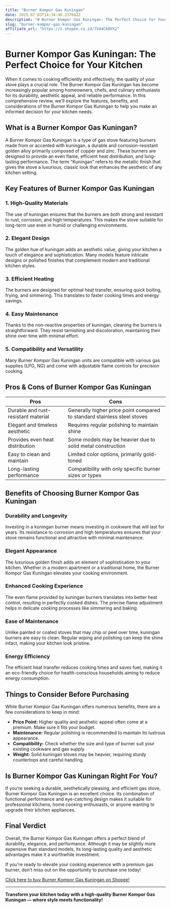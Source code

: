 ```yaml
---
title: "Burner Kompor Gas Kuningan"
date: 2025-07-03T14:34:40.237042Z
description: "# Burner Kompor Gas Kuningan: The Perfect Choice for Your Kitchen..."
slug: "burner-kompor-gas-kuningan"
affiliate_url: "https://s.shopee.co.id/7V44C68VX2"
---
```

# Burner Kompor Gas Kuningan: The Perfect Choice for Your Kitchen

When it comes to cooking efficiently and effectively, the quality of your stove plays a crucial role. The Burner Kompor Gas Kuningan has become increasingly popular among homeowners, chefs, and culinary enthusiasts for its durability, aesthetic appeal, and reliable performance. In this comprehensive review, we'll explore the features, benefits, and considerations of the Burner Kompor Gas Kuningan to help you make an informed decision for your kitchen needs.

## What is a Burner Kompor Gas Kuningan?

A Burner Kompor Gas Kuningan is a type of gas stove featuring burners made from or accented with kuningan, a durable and corrosion-resistant golden alloy primarily composed of copper and zinc. These burners are designed to provide an even flame, efficient heat distribution, and long-lasting performance. The term "Kuningan" refers to the metallic finish that gives the stove a luxurious, classic look that enhances the aesthetic of any kitchen setting.

## Key Features of Burner Kompor Gas Kuningan

### 1. High-Quality Materials

The use of kuningan ensures that the burners are both strong and resistant to rust, corrosion, and high temperatures. This makes the stove suitable for long-term use even in humid or challenging environments.

### 2. Elegant Design

The golden hue of kuningan adds an aesthetic value, giving your kitchen a touch of elegance and sophistication. Many models feature intricate designs or polished finishes that complement modern and traditional kitchen styles.

### 3. Efficient Heating

The burners are designed for optimal heat transfer, ensuring quick boiling, frying, and simmering. This translates to faster cooking times and energy savings.

### 4. Easy Maintenance

Thanks to the non-reactive properties of kuningan, cleaning the burners is straightforward. They resist tarnishing and discoloration, maintaining their shine over time with minimal effort.

### 5. Compatibility and Versatility

Many Burner Kompor Gas Kuningan units are compatible with various gas supplies (LPG, NG) and come with adjustable flame controls for precision cooking.

## Pros & Cons of Burner Kompor Gas Kuningan

| **Pros** | **Cons** |
| --- | --- |
| Durable and rust-resistant material | Generally higher price point compared to standard stainless steel stoves |
| Elegant and timeless aesthetic | Requires regular polishing to maintain shine |
| Provides even heat distribution | Some models may be heavier due to solid metal construction |
| Easy to clean and maintain | Limited color options, primarily gold-toned |
| Long-lasting performance | Compatibility with only specific burner sizes or types |

## Benefits of Choosing Burner Kompor Gas Kuningan

### Durability and Longevity

Investing in a kuningan burner means investing in cookware that will last for years. Its resistance to corrosion and high temperatures ensures that your stove remains functional and attractive with minimal maintenance.

### Elegant Appearance

The luxurious golden finish adds an element of sophistication to your kitchen. Whether in a modern apartment or a traditional home, the Burner Kompor Gas Kuningan elevates your cooking environment.

### Enhanced Cooking Experience

The even flame provided by kuningan burners translates into better heat control, resulting in perfectly cooked dishes. The precise flame adjustment helps in delicate cooking processes like simmering and baking.

### Ease of Maintenance

Unlike painted or coated stoves that may chip or peel over time, kuningan burners are easy to clean. Regular wiping and polishing can keep the shine intact, making your kitchen look pristine.

### Energy Efficiency

The efficient heat transfer reduces cooking times and saves fuel, making it an eco-friendly choice for health-conscious households aiming to reduce energy consumption.

## Things to Consider Before Purchasing

While Burner Kompor Gas Kuningan offers numerous benefits, there are a few considerations to keep in mind:

- **Price Point:** Higher quality and aesthetic appeal often come at a premium. Make sure it fits your budget.
- **Maintenance:** Regular polishing is recommended to maintain its lustrous appearance.
- **Compatibility:** Check whether the size and type of burner suit your existing cookware and gas supply.
- **Weight:** Solid kuningan stoves may be heavier, requiring sturdy countertops and careful handling.

## Is Burner Kompor Gas Kuningan Right For You?

If you’re seeking a durable, aesthetically pleasing, and efficient gas stove, Burner Kompor Gas Kuningan is an excellent choice. Its combination of functional performance and eye-catching design makes it suitable for professional kitchens, home cooking enthusiasts, or anyone wanting to upgrade their kitchen appliances.

## Final Verdict

Overall, the Burner Kompor Gas Kuningan offers a perfect blend of durability, elegance, and performance. Although it may be slightly more expensive than standard models, its long-lasting quality and aesthetic advantages make it a worthwhile investment.

If you're ready to elevate your cooking experience with a premium gas burner, don’t miss out on the opportunity to purchase one today!

[Click here to buy Burner Kompor Gas Kuningan on Shopee!](https://s.shopee.co.id/7V44C68VX2)

---

**Transform your kitchen today with a high-quality Burner Kompor Gas Kuningan — where style meets functionality!**